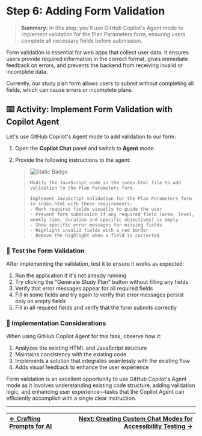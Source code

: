 # Step 6: Adding Form Validation

> **Summary:**
> In this step, you'll use GitHub Copilot's Agent mode to implement validation for the Plan Parameters form, ensuring users complete all necessary fields before submission.

Form validation is essential for web apps that collect user data. It ensures users provide required information in the correct format, gives immediate feedback on errors, and prevents the backend from receiving invalid or incomplete data. 

Currently, our study plan form allows users to submit without completing all fields, which can cause errors or incomplete plans.

## ⌨️ Activity: Implement Form Validation with Copilot Agent

Let's use GitHub Copilot's Agent mode to add validation to our form:

1. Open the **Copilot Chat** panel and switch to **Agent** mode.

2. Provide the following instructions to the agent:

    > ![Static Badge](https://img.shields.io/badge/-Prompt-text?style=social\&logo=github%20copilot)
    >
    > ```prompt
    > Modify the JavaScript code in the index.html file to add validation to the Plan Parameters form.
    > 
    > Implement JavaScript validation for the Plan Parameters form in index.html with these requirements:
    > - Mark required fields visually to guide the user
    > - Prevent form submission if any required field (area, level, weekly time, duration and specific objectives) is empty
    > - Show specific error messages for missing fields
    > - Highlight invalid fields with a red border
    > - Remove the highlight when a field is corrected
    > ```

### 🧪 Test the Form Validation

After implementing the validation, test it to ensure it works as expected:

1. Run the application if it's not already running
2. Try clicking the "Generate Study Plan" button without filling any fields
3. Verify that error messages appear for all required fields
4. Fill in some fields and try again to verify that error messages persist only on empty fields
5. Fill in all required fields and verify that the form submits correctly

### 📝 Implementation Considerations

When using GitHub Copilot Agent for this task, observe how it:

1. Analyzes the existing HTML and JavaScript structure
2. Maintains consistency with the existing code
3. Implements a solution that integrates seamlessly with the existing flow
4. Adds visual feedback to enhance the user experience

Form validation is an excellent opportunity to use GitHub Copilot's Agent mode as it involves understanding existing code structure, adding validation logic, and enhancing user experience—tasks that the Copilot Agent can efficiently accomplish with a single clear instruction.

---

| [← Crafting Prompts for AI](05-step.md) | [Next: Creating Custom Chat Modes for Accessibility Testing →](07-step.md) |
|:-----------------------------------|------------------------------------------:|
